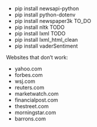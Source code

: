 - pip install newsapi-python
- pip install python-dotenv
- pip install newspaper3k TO_DO
- pip install nltk TODO
- pip install lxml TODO
- pip install lxml_html_clean
- pip install vaderSentiment


Websites that don’t work: 
- yahoo.com
- forbes.com
- wsj.com
- reuters.com
- marketwatch.com
- financialpost.com
- thestreet.com
- morningstar.com
- barrons.com
